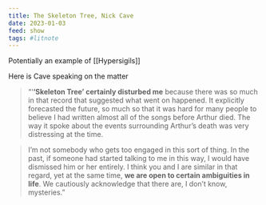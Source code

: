 ```yaml
---
title: The Skeleton Tree, Nick Cave
date: 2023-01-03
feed: show
tags: #litnote 
---
```

Potentially an example of [[Hypersigils]] 

Here is Cave speaking on the matter

>“‘**‘Skeleton Tree’ certainly disturbed me** because there was so much in that record that suggested what went on happened. It explicitly forecasted the future, so much so that it was hard for many people to believe I had written almost all of the songs before Arthur died. The way it spoke about the events surrounding Arthur’s death was very distressing at the time.

>I’m not somebody who gets too engaged in this sort of thing. In the past, if someone had started talking to me in this way, I would have dismissed him or her entirely. I think you and I are similar in that regard, yet at the same time, **we are open to certain ambiguities in life**. We cautiously acknowledge that there are, I don’t know, mysteries.”